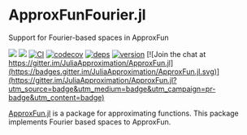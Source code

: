 # ApproxFunFourier.jl
Support for Fourier-based spaces in ApproxFun

[![](https://img.shields.io/badge/docs-stable-blue.svg)](https://JuliaApproximation.github.io/ApproxFun.jl/stable)
[![](https://img.shields.io/badge/docs-latest-blue.svg)](https://JuliaApproximation.github.io/ApproxFun.jl/latest)
[![CI](https://github.com/JuliaApproximation/ApproxFunFourier.jl/actions/workflows/ci.yml/badge.svg)](https://github.com/JuliaApproximation/ApproxFunFourier.jl/actions/workflows/ci.yml)
[![codecov](https://codecov.io/gh/JuliaApproximation/ApproxFunFourier.jl/branch/master/graph/badge.svg)](https://codecov.io/gh/JuliaApproximation/ApproxFunFourier.jl)
[![deps](https://juliahub.com/docs/ApproxFunFourier/deps.svg)](https://juliahub.com/ui/Packages/ApproxFunFourier/qUHoD?t=2)
[![version](https://juliahub.com/docs/ApproxFunFourier/version.svg)](https://juliahub.com/ui/Packages/ApproxFunFourier/qUHoD)
[![Join the chat at https://gitter.im/JuliaApproximation/ApproxFun.jl](https://badges.gitter.im/JuliaApproximation/ApproxFun.jl.svg)](https://gitter.im/JuliaApproximation/ApproxFun.jl?utm_source=badge&utm_medium=badge&utm_campaign=pr-badge&utm_content=badge)



[ApproxFun.jl](https://github.com/JuliaApproximation/ApproxFun.jl) is a package for approximating functions. This package implements Fourier based spaces to ApproxFun.
